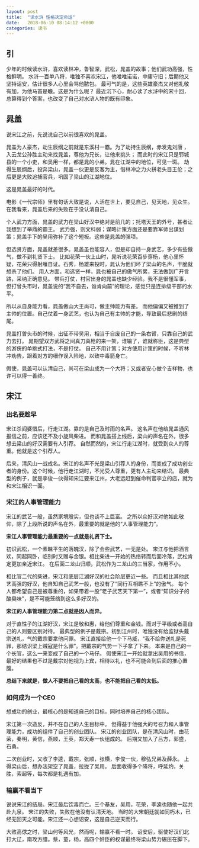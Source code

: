 ```yaml
---
layout: post
title:  "读水浒 性格决定命运"
date:   2018-06-10 08:14:12 +0800
categories: 读书
---
```



## 引
少年的时候读水浒，喜欢读林冲，鲁智深，武松，晁盖的故事；他们武功高强，性格鲜明。 
水浒一百单八将，唯独不喜欢宋江，他唯唯诺诺，中庸守旧；后期他又坚持诏安，估计很多人心里会骂他脓包。 
最可气的是，这些英雄豪杰又对他礼敬有加，为他马首是瞻。这是为什么呢？
最近沉下心，耐心读了水浒中的宋十回，总算得到个答案，也改变了自己对水浒人物的既有印象。

## 晁盖 
说宋江之前，先说说自己以前很喜欢的晁盖。

晁盖为人豪杰，劫生辰纲之前就是东溪村一霸。为了劫持生辰纲，赤发鬼刘唐 ，入云龙公孙胜主动来找晁盖，尊他为兄长，让他来挑头；
而此时的宋江只是郓城县的一个小吏，和吴用一样，都是晁的小弟。晁在江湖中的地位，可见一斑。
劫得生辰纲后，投奔梁山，晁盖一伙更是反客为主，借林冲之力火拼老头目王伦；之后更是大败追捕官兵，巩固了梁山的江湖地位。

这是晁盖最好的时代。

电影《一代宗师》里有句话大致是说，人活在世上，要见自己，见天地，见众生。
在我看来，晁盖后来的失败在于没认清自己。

个人武力方面，晁盖的武力在梁山好汉中绝对是前几的；托塔天王的外号，甚者让我想到了举鼎的霸王。
武力强，则文科弱；谋略计策方面还是要靠军师出谋划策；晁盖手下的吴用弥补了这个短板。这些是晁盖的强项。

但选贤方面，晁盖就差很多。晁盖虽也能容人，但是却自持一身武艺，多少有些傲气，做不到礼贤下士。
比如花荣一伙上山时，晁听说花荣百步穿杨，他心里怀疑，花荣只得射雁自证。石秀，杨雄来投时，晁认为他们坏了梁山的名声，干脆就想杀了他们。
用人方面，和选贤一样，晁也被自己的傲气所累，无法做到广开言路，采纳正确意见。
带兵打仗，村官出身的晁盖也缺少经验。我不是很懂军事，但打曾头市时，晁盖说的“我不自去，谁肯向前”的理论，感觉只是连排级干部的水平。

所以从自身能力看，晁盖做山大王尚可，做主帅能力有差。
而他偏偏又被推到了主帅的位置。自己仗着一身武艺，也认为自己有主帅的才能，导致最后悲剧的结尾。

晁盖打曽头市的时候，出征不带吴用，相当于自废自己的一条右臂，只靠自己的武力去打。
晁期望双方武将之间真刀真枪的来一架，谁输了，谁就称臣，这是典型的游侠的单挑式打法，不是打仗。
自己不用计策；对方使用计策的时候，不听林冲劝告，跟着对方的细作误入险地，以致中毒箭身亡。

假使，晁盖可以认清自己，尚可在梁山成为一个大将；又或者安心做个吉祥物，也许可以得一善终。

## 宋江

### 出名要趁早
宋江杀阎婆惜后，行走江湖。靠的是自己及时雨的名声。
这名声在他给晁盖通风报信之前，应该还不及小旋风柴进。
而和晁盖搭上线后，梁山的声名在外，很多想去梁山的好汉需要有人引荐。
自然而然的，宋江行走江湖时，就受到众人的尊重。他就是这个引荐人。

后来，清风山一战成名。宋江的名声不光是梁山引荐人的身份，而变成了成功创业者的身份。这个时候，他行走江湖时，不光受人尊重，更有人主动来结识。
最典型的例子，就是李俊一伙得知宋江要来江州，大老远赶到催命判官李立的店，就为和宋江相识一面。

### 宋江的人事管理能力
宋江的武艺一般，虽然家境殷实，但也谈不上巨富。
之所以众好汉对他如此敬仰，除了上段所说的声名在外，最重要的就是他的“人事管理能力”。

**宋江人事管理能力最重要的一点就是礼贤下士。**

初识武松，一个素昧平生的落魄汉，除了会些武艺，一无是处。
宋江与他把酒言欢，同起同卧，临别时又赠与金银。相比柴进一开始的热络转而后面冷落，武松肯定更加亲近宋江。
在后面二龙山归顺，武松作为二龙山的三当家，作用不小。

相比官二代的柴进，宋江和底层江湖好汉的社会阶层更近一些。
而且相比其他武艺高强的好汉，他自知自己武艺一般，也没有了“同行互相瞧不上”的傲气。
每个人都希望自己是被尊重的，如果带着一股“老子武艺天下第一”，或者“知识分子的酸臭味”，是不可能笼络到这么多好汉的。

**宋江的人事管理能力第二点就是因人而异。**

对于直性子的江湖好汉，宋江是敬和惠，给他们尊重和金钱。而对于平级或者高自己的人则要区别对待。
最典型的例子是戴宗。初到江州时，唯独没有给监狱头戴宗送礼，气的戴宗要拿他问罪。
宋江直接给他一个下马威，“我不给你送礼是死罪，那结识梁上贼寇是什么罪”。把戴宗的气势一下子拿了下来。
本来是自己的一个长官，这么一来变成了自己的一个马仔。
假使宋江一开始就拿出吴用的书信，最好的结果也不过是戴宗对他视为上宾，相待以礼，也不可能会到后面的推心置腹。

**总结下来就是，做人不要把自己看的太高，也不能把自己看的太低。**


### 如何成为一个CEO
想成功的创业，最核心的是知道自己的目标，同时培养自己的核心团队。

宋江第一次造反，并不在自己的人生目标中。
但得益于他强大的号召力和人事管理能力，成功的组件了自己的创业团队。
宋江的创业团队，是在清风山时，由花荣，秦明，黄信，燕顺，王英，郑天寿一伙组成的。
后期又加入了吕方，郭盛，石勇。

二次创业时，又收了李逵，戴宗，张顺，张横，李俊一伙，穆弘兄弟及薛永。
上得梁山后，想办法架空了晁盖，拉拢了吴用。
后面收得多个降将，呼延灼，关胜，索超等，每次都是礼遇有加。


### 输赢不看当下
说说宋江的结局。宋江最后饮毒而亡。三个基友，吴用，花荣，李逵也随他一起共赴九泉。
宋江的失败，失败在他没有认清天地。
当时的大宋朝廷就如同朽木，已经无回天之可能。宋江还一心想诏安，这是自己逆天而行。

大败高俅之时，梁山何等风光，然而呢，输赢不看一时。
诏安后，驱使好汉们北打大辽，南攻方腊。蔡，童，杨，高四个奸臣的权谋最终将梁山势力碾压在脚下。



